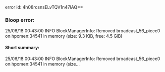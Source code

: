 error id: 4h08rcsnsELvTQV1n47lAQ==
### Bloop error:

25/06/18 00:43:00 INFO BlockManagerInfo: Removed broadcast_56_piece0 on hpomen:34541 in memory (size: 9.3 KiB, free: 4.5 GiB)
#### Short summary: 

25/06/18 00:43:00 INFO BlockManagerInfo: Removed broadcast_56_piece0 on hpomen:34541 in memory (size...